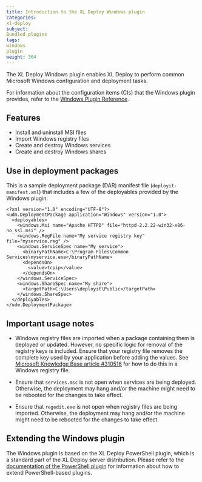```yaml
---
title: Introduction to the XL Deploy Windows plugin
categories:
xl-deploy
subject:
Bundled plugins
tags:
windows
plugin
weight: 364
---
```


The XL Deploy Windows plugin enables XL Deploy to perform common Microsoft Windows configuration and deployment tasks.

For information about the configuration items (CIs) that the Windows plugin provides, refer to the [Windows Plugin Reference](/xl-deploy-windows-plugin/latest/windowsPluginManual.html).

## Features

* Install and uninstall MSI files
* Import Windows registry files
* Create and destroy Windows services
* Create and destroy Windows shares

## Use in deployment packages

This is a sample deployment package (DAR) manifest file (`deployit-manifest.xml`) that includes a few of the deployables provided by the Windows plugin:

    <?xml version="1.0" encoding="UTF-8"?>
    <udm.DeploymentPackage application="Windows" version="1.0">
      <deployables>
        <windows.Msi name="Apache HTTPD" file="httpd-2.2.22-win32-x86-no_ssl.msi" />
        <windows.RegFile name="My service registry key" file="myservice.reg" />
        <windows.ServiceSpec name="My service">
          <binaryPathName>C:\Program Files\Common Services\myservice.exe</binaryPathName>
          <dependsOn>
            <value>tcpip</value>
          </dependsOn>
        </windows.ServiceSpec>
        <windows.ShareSpec name="My share">
          <targetPath>C:\Users\deployit\Public</targetPath>
        </windows.ShareSpec>
      </deployables>
    </udm.DeploymentPackage>

## Important usage notes

* Windows registry files are imported when a package containing them is deployed or updated. However, no specific logic for removal of the registry keys is included. Ensure that your registry file removes the complete key used by your application before adding the values. See [Microsoft Knowledge Base article #310516](http://support.microsoft.com/kb/310516) for how to do this in a Windows registry file.

* Ensure that `services.msc` is not open when services are being deployed. Otherwise, the deployment may hang and/or the machine might need to be rebooted for the changes to take effect.

* Ensure that `regedit.exe` is not open when registry files are being imported. Otherwise, the deployment may hang and/or the machine might need to be rebooted for the changes to take effect.

## Extending the Windows plugin

The Windows plugin is based on the XL Deploy PowerShell plugin, which is a standard part of the XL Deploy server distribution. Please refer to the [documentation of the PowerShell plugin](/xl-deploy/concept/introduction-to-the-xl-deploy-powershell-plugin.html) for information about how to extend PowerShell-based plugins.
